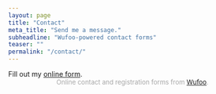 ```yaml
---
layout: page
title: "Contact"
meta_title: "Send me a message."
subheadline: "Wufoo-powered contact forms"
teaser: ""
permalink: "/contact/"
---
```


<div id="wufoo-zpbc0pf1kc449t">
Fill out my <a href="https://cherylpatrick.wufoo.com/forms/zpbc0pf1kc449t">online form</a>.
</div>
<div id="wuf-adv" style="font-family:inherit;font-size: small;color:#a7a7a7;text-align:center;display:block;">Online contact and registration forms from <a href="http://www.wufoo.com">Wufoo</a>.</div>
<script type="text/javascript">var zpbc0pf1kc449t;(function(d, t) {
var s = d.createElement(t), options = {
'userName':'cherylpatrick',
'formHash':'zpbc0pf1kc449t',
'autoResize':true,
'height':'517',
'async':true,
'host':'wufoo.com',
'header':'show',
'ssl':true};
s.src = ('https:' == d.location.protocol ? 'https://' : 'http://') + 'www.wufoo.com/scripts/embed/form.js';
s.onload = s.onreadystatechange = function() {
var rs = this.readyState; if (rs) if (rs != 'complete') if (rs != 'loaded') return;
try { zpbc0pf1kc449t = new WufooForm();zpbc0pf1kc449t.initialize(options);zpbc0pf1kc449t.display(); } catch (e) {}};
var scr = d.getElementsByTagName(t)[0], par = scr.parentNode; par.insertBefore(s, scr);
})(document, 'script');</script>


